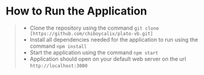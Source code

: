 # How to Run the Application

> - Clone the repository using the command `git clone [https://github.com/chiboycalix/plato-vb.git]`
> - Install all dependencies needed for the application to run using the command `npm install`
> - Start the application using the command `npm start`
> - Application should open on your default web server on the url `http://localhost:3000`
